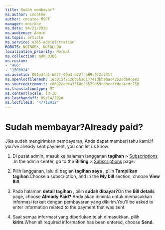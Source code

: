 ```yaml
---
title: Sudah membayar?
ms.author: cmcatee
author: cmcatee-MSFT
manager: mnirkhe
ms.date: 04/21/2020
ms.audience: Admin
ms.topic: article
ms.service: o365-administration
ROBOTS: NOINDEX, NOFOLLOW
localization_priority: Normal
ms.collection: Adm_O365
ms.custom:
- "466"
- "1500024"
ms.assetid: 091e3fa1-b67f-40a4-b72f-b69c9f2c741f
ms.openlocfilehash: 1e3915f2120b5ba017741dbb9bac42528db9cee2
ms.sourcegitcommit: c6692ce0fa1358ec3529e59ca0ecdfdea4cdc759
ms.translationtype: MT
ms.contentlocale: id-ID
ms.lasthandoff: 09/14/2020
ms.locfileid: "47718012"
---
```

# <a name="already-paid"></a><span data-ttu-id="b3da5-102">Sudah membayar?</span><span class="sxs-lookup"><span data-stu-id="b3da5-102">Already paid?</span></span>

<span data-ttu-id="b3da5-103">Jika sudah mengirimkan pembayaran, Anda dapat memberi tahu kami:</span><span class="sxs-lookup"><span data-stu-id="b3da5-103">If you've already sent payment, you can let us know:</span></span>
  
1. <span data-ttu-id="b3da5-104">Di pusat admin, masuk ke halaman langganan **tagihan** \> [Subscriptions](https://go.microsoft.com/fwlink/p/?linkid=842054) .</span><span class="sxs-lookup"><span data-stu-id="b3da5-104">In the admin center, go to the **Billing** \> [Subscriptions](https://go.microsoft.com/fwlink/p/?linkid=842054) page.</span></span>

2. <span data-ttu-id="b3da5-105">Pilih langganan, lalu di bagian **tagihan saya** , pilih **Tampilkan tagihan**.</span><span class="sxs-lookup"><span data-stu-id="b3da5-105">Choose a subscription, and in the **My bill** section, choose **View Bill**.</span></span>

3. <span data-ttu-id="b3da5-106">Pada halaman **detail tagihan** , pilih **sudah dibayar?**</span><span class="sxs-lookup"><span data-stu-id="b3da5-106">On the **Bill details** page, choose **Already Paid?**</span></span> <span data-ttu-id="b3da5-107">Anda akan diminta untuk memasukkan informasi terkait dengan pembayaran yang dikirim.</span><span class="sxs-lookup"><span data-stu-id="b3da5-107">You'll be asked to enter information related to the payment that was sent.</span></span>

4. <span data-ttu-id="b3da5-108">Saat semua informasi yang diperlukan telah dimasukkan, pilih **kirim**.</span><span class="sxs-lookup"><span data-stu-id="b3da5-108">When all required information has been entered, choose **Send**.</span></span>